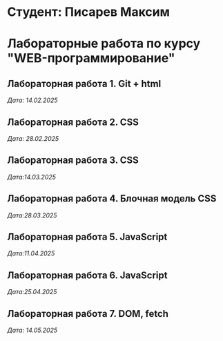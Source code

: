 # Студент: Писарев Максим

# Лабораторные работа по курсу "WEB-программирование"

## Лабораторная работа 1. Git + html

*Дата: 14.02.2025*


## Лабораторная работа 2. CSS

*Дата: 28.02.2025*

## Лабораторная работа 3. CSS

*Дата:14.03.2025*

## Лабораторная работа 4. Блочная модель CSS

*Дата:28.03.2025*

## Лабораторная работа 5. JavaScript

*Дата:11.04.2025*

## Лабораторная работа 6. JavaScript

*Дата:25.04.2025*

## Лабораторная работа 7. DOM, fetch

*Дата: 14.05.2025*

